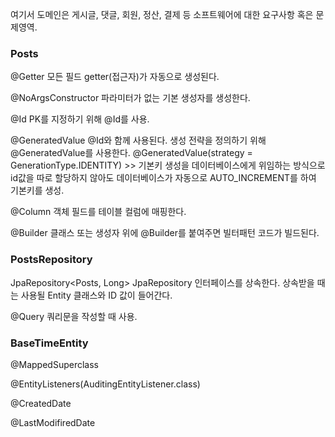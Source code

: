 여기서 도메인은 게시글, 댓글, 회원, 정산, 결제 등 소프트웨어에 대한 요구사항 혹은 문제영역.

### Posts
@Getter
모든 필드 getter(접근자)가 자동으로 생성된다. 

@NoArgsConstructor
파라미터가 없는 기본 생성자를 생성한다.

@Id
PK를 지정하기 위해 @Id를 사용.

@GeneratedValue
@Id와 함께 사용된다. 생성 전략을 정의하기 위해 @GeneratedValue를 사용한다.
@GeneratedValue(strategy = GenerationType.IDENTITY) >> 기본키 생성을 데이터베이스에게 위임하는 방식으로 id값을 따로 할당하지 않아도 데이터베이스가 자동으로 AUTO_INCREMENT를 하여 기본키를 생성.

@Column
객체 필드를 테이블 컬럼에 매핑한다.

@Builder
클래스 또는 생성자 위에 @Builder를 붙여주면 빌터패턴 코드가 빌드된다.

### PostsRepository
JpaRepository<Posts, Long>
JpaRepository 인터페이스를 상속한다.
상속받을 때는 사용될 Entity 클래스와 ID 값이 들어간다. 

@Query
쿼리문을 작성할 때 사용.

### BaseTimeEntity
@MappedSuperclass

@EntityListeners(AuditingEntityListener.class)

@CreatedDate

@LastModifiredDate


